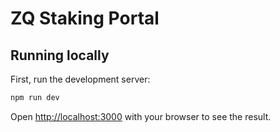 # ZQ Staking Portal

## Running locally

First, run the development server:

```bash
npm run dev
```

Open [http://localhost:3000](http://localhost:3000) with your browser to see the result.

